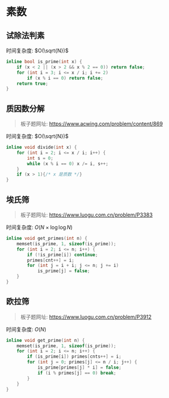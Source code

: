 # 素数

## 试除法判素

时间复杂度: $O(\sqrt{N})$

```cpp
inline bool is_prime(int x) {
    if (x < 2 || (x > 2 && x % 2 == 0)) return false;
    for (int i = 3; i <= x / i; i += 2)
        if (x % i == 0) return false;
    return true;
}
```

## 质因数分解

> 板子题网址: https://www.acwing.com/problem/content/869

时间复杂度: $O(\sqrt{N})$

```cpp
inline void divide(int x) {
    for (int i = 2; i <= x / i; i++) {
        int s = 0;
        while (x % i == 0) x /= i, s++;
    }
    if (x > 1){/* x 是质数 */}
}
```

## 埃氏筛

> 板子题网址: https://www.luogu.com.cn/problem/P3383

时间复杂度: $O(N \times \log \log N)$

```cpp
inline void get_primes(int n) {
    memset(is_prime, 1, sizeof(is_prime));
    for (int i = 2; i <= n; i++) {
        if (!is_prime[i]) continue;
        primes[cnt++] = i;
        for (int j = i + i; j <= n; j += i)
            is_prime[j] = false;
    }
}
```

## 欧拉筛

> 板子题网址: https://www.luogu.com.cn/problem/P3912

时间复杂度: $O(N)$

```cpp
inline void get_prime(int n) {
    memset(is_prime, 1, sizeof(is_prime));
    for (int i = 2; i <= n; i++) {
        if (is_prime[i]) primes[cnts++] = i;
        for (int j = 0; primes[j] <= n / i; j++) {
            is_prime[primes[j] * i] = false;
            if (i % primes[j] == 0) break;
        }
    }
}
```

